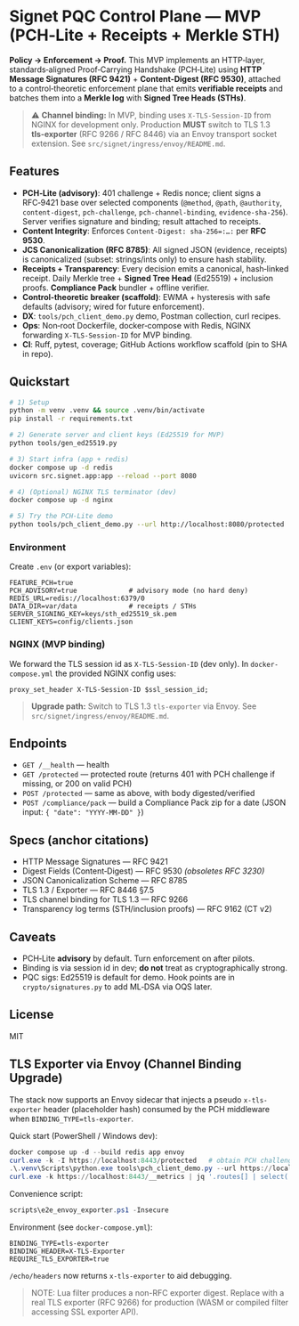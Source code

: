 # Signet PQC Control Plane — MVP (PCH‑Lite + Receipts + Merkle STH)

**Policy → Enforcement → Proof.** This MVP implements an HTTP‑layer, standards‑aligned Proof‑Carrying Handshake (PCH‑Lite) using **HTTP Message Signatures (RFC 9421)** + **Content‑Digest (RFC 9530)**, attached to a control‑theoretic enforcement plane that emits **verifiable receipts** and batches them into a **Merkle log** with **Signed Tree Heads (STHs)**.

> ⚠️ **Channel binding:** In MVP, binding uses `X-TLS-Session-ID` from NGINX for development only. Production **MUST** switch to TLS 1.3 **tls‑exporter** (RFC 9266 / RFC 8446) via an Envoy transport socket extension. See `src/signet/ingress/envoy/README.md`.

## Features

- **PCH‑Lite (advisory)**: 401 challenge + Redis nonce; client signs a RFC‑9421 base over selected components (`@method`, `@path`, `@authority`, `content-digest`, `pch-challenge`, `pch-channel-binding`, `evidence-sha-256`). Server verifies signature and binding; result attached to receipts.
- **Content Integrity**: Enforces `Content-Digest: sha-256=:…:` per **RFC 9530**.
- **JCS Canonicalization (RFC 8785)**: All signed JSON (evidence, receipts) is canonicalized (subset: strings/ints only) to ensure hash stability.
- **Receipts + Transparency**: Every decision emits a canonical, hash‑linked receipt. Daily Merkle tree + **Signed Tree Head** (Ed25519) + inclusion proofs. **Compliance Pack** bundler + offline verifier.
- **Control‑theoretic breaker (scaffold)**: EWMA + hysteresis with safe defaults (advisory; wired for future enforcement).
- **DX**: `tools/pch_client_demo.py` demo, Postman collection, curl recipes.
- **Ops**: Non‑root Dockerfile, docker‑compose with Redis, NGINX forwarding `X‑TLS‑Session‑ID` for MVP binding.
- **CI**: Ruff, pytest, coverage; GitHub Actions workflow scaffold (pin to SHA in repo).

## Quickstart

```bash
# 1) Setup
python -m venv .venv && source .venv/bin/activate
pip install -r requirements.txt

# 2) Generate server and client keys (Ed25519 for MVP)
python tools/gen_ed25519.py

# 3) Start infra (app + redis)
docker compose up -d redis
uvicorn src.signet.app:app --reload --port 8080

# 4) (Optional) NGINX TLS terminator (dev)
docker compose up -d nginx

# 5) Try the PCH‑Lite demo
python tools/pch_client_demo.py --url http://localhost:8080/protected
```

### Environment

Create `.env` (or export variables):

```
FEATURE_PCH=true
PCH_ADVISORY=true             # advisory mode (no hard deny)
REDIS_URL=redis://localhost:6379/0
DATA_DIR=var/data             # receipts / STHs
SERVER_SIGNING_KEY=keys/sth_ed25519_sk.pem
CLIENT_KEYS=config/clients.json
```

### NGINX (MVP binding)

We forward the TLS session id as `X-TLS-Session-ID` (dev only). In `docker-compose.yml` the provided NGINX config uses:

```nginx
proxy_set_header X-TLS-Session-ID $ssl_session_id;
```

> **Upgrade path:** Switch to TLS 1.3 `tls-exporter` via Envoy. See `src/signet/ingress/envoy/README.md`.

## Endpoints

- `GET /__health` — health
- `GET /protected` — protected route (returns 401 with PCH challenge if missing, or 200 on valid PCH)
- `POST /protected` — same as above, with body digested/verified
- `POST /compliance/pack` — build a Compliance Pack zip for a date (JSON input: `{ "date": "YYYY-MM-DD" }`)

## Specs (anchor citations)

- HTTP Message Signatures — RFC 9421
- Digest Fields (Content‑Digest) — RFC 9530 *(obsoletes RFC 3230)*
- JSON Canonicalization Scheme — RFC 8785
- TLS 1.3 / Exporter — RFC 8446 §7.5
- TLS channel binding for TLS 1.3 — RFC 9266
- Transparency log terms (STH/inclusion proofs) — RFC 9162 (CT v2)

## Caveats

- PCH‑Lite **advisory** by default. Turn enforcement on after pilots.
- Binding is via session id in dev; **do not** treat as cryptographically strong.
- PQC sigs: Ed25519 is default for demo. Hook points are in `crypto/signatures.py` to add ML‑DSA via OQS later.

## License

MIT

## TLS Exporter via Envoy (Channel Binding Upgrade)

The stack now supports an Envoy sidecar that injects a pseudo `x-tls-exporter` header (placeholder hash) consumed by the PCH middleware when `BINDING_TYPE=tls-exporter`.

Quick start (PowerShell / Windows dev):

```powershell
docker compose up -d --build redis app envoy
curl.exe -k -I https://localhost:8443/protected   # obtain PCH challenge (401)
.\.venv\Scripts\python.exe tools\pch_client_demo.py --url https://localhost:8443/protected --binding tls-exporter --insecure
curl.exe -k https://localhost:8443/__metrics | jq '.routes[] | select(.route=="/protected")'
```

Convenience script:
```powershell
scripts\e2e_envoy_exporter.ps1 -Insecure
```

Environment (see `docker-compose.yml`):

```
BINDING_TYPE=tls-exporter
BINDING_HEADER=X-TLS-Exporter
REQUIRE_TLS_EXPORTER=true
```

`/echo/headers` now returns `x-tls-exporter` to aid debugging.

> NOTE: Lua filter produces a non-RFC exporter digest. Replace with a real TLS exporter (RFC 9266) for production (WASM or compiled filter accessing SSL exporter API).
